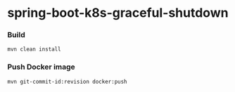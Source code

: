 # spring-boot-k8s-graceful-shutdown

### Build

```
mvn clean install
```

### Push Docker image

```
mvn git-commit-id:revision docker:push
```